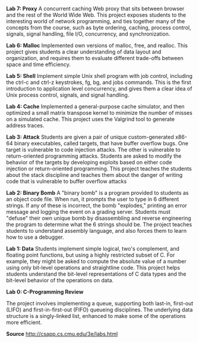
**Lab 7: Proxy**
A concurrent caching Web proxy that sits between browser and the rest of the World Wide Web. This project exposes students to the interesting world of network programming, and ties together many of the concepts from the course, such as byte ordering, caching, process control, signals, signal handling, file I/O, concurrency, and synchronization.

**Lab 6: Malloc**
Implemented own versions of malloc, free, and realloc. This project gives students a clear understanding of data layout and organization, and requires them to evaluate different trade-offs between space and time efficiency.  

**Lab 5: Shell**
Implement simple Unix shell program with job control, including the ctrl-c and ctrl-z keystrokes, fg, bg, and jobs commands. This is the first introduction to application level concurrency, and gives them a clear idea of Unix process control, signals, and signal handling.

**Lab 4: Cache**
Implemented a general-purpose cache simulator, and then optimized a small matrix transpose kernel to minimize the number of misses on a simulated cache. This project uses the Valgrind tool to generate address traces.

**Lab 3: Attack**
Students are given a pair of unique custom-generated x86-64 binary executables, called targets, that have buffer overflow bugs. One target is vulnerable to code injection attacks. The other is vulnerable to return-oriented programming attacks. Students are asked to modify the behavior of the targets by developing exploits based on either code injection or return-oriented programming. This project teaches the students about the stack discipline and teaches them about the danger of writing code that is vulnerable to buffer overflow attacks

**Lab 2: Binary Bomb**
A "binary bomb" is a program provided to students as an object code file. When run, it prompts the user to type in 6 different strings. If any of these is incorrect, the bomb "explodes," printing an error message and logging the event on a grading server. Students must "defuse" their own unique bomb by disassembling and reverse engineering the program to determine what the 6 strings should be. The project teaches students to understand assembly language, and also forces them to learn how to use a debugger.

**Lab 1: Data**
Students implement simple logical, two's complement, and floating point functions, but using a highly restricted subset of C. For example, they might be asked to compute the absolute value of a number using only bit-level operations and straightline code. This project helps students understand the bit-level representations of C data types and the bit-level behavior of the operations on data.

**Lab 0: C-Programming Review**

The project involves implementing a queue, supporting both last-in, first-out (LIFO) and first-in-first-out (FIFO)
queueing disciplines. The underlying data structure is a singly-linked list, enhanced to make some of the
operations more efficient.

**Source**
http://csapp.cs.cmu.edu/3e/labs.html
